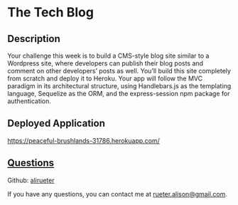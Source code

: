 
# The Tech Blog

## Description
Your challenge this week is to build a CMS-style blog site similar to a Wordpress site, where developers can publish their blog posts and comment on other developers’ posts as well. You’ll build this site completely from scratch and deploy it to Heroku. Your app will follow the MVC paradigm in its architectural structure, using Handlebars.js as the templating language, Sequelize as the ORM, and the express-session npm package for authentication.

## Deployed Application
https://peaceful-brushlands-31786.herokuapp.com/

## [Questions](#Questions)
Github: [alirueter](https://github.com/alirueter)

If you have any questions, you can contact me at rueter.alison@gmail.com.
